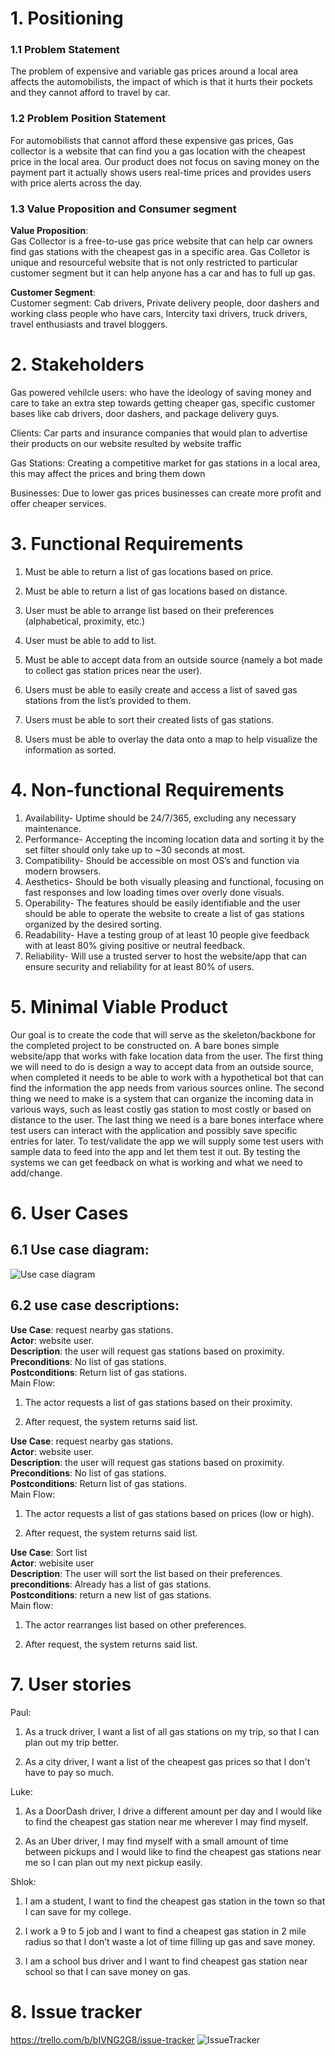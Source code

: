 # 1. Positioning

### 1.1 Problem Statement
The problem of expensive and variable gas prices around a local area affects the
automobilists, the impact of which is that it hurts their pockets and they cannot
afford to travel by car.  

### 1.2 Problem Position Statement
For automobilists that cannot afford these expensive gas prices, Gas collector
is a website that can find you a gas location with the cheapest price in the
local area. Our product does not focus on saving money on the payment part it
actually shows users real-time prices and provides users with price alerts across
the day.  



### 1.3 Value Proposition and Consumer segment
**Value Proposition**:  
Gas Collector is a free-to-use gas price website that can help car owners find
gas stations with the cheapest gas in a specific area. Gas Colletor is unique
and resourceful website that is not only restricted to particular customer
segment but it can help anyone has a car and has to full up gas.  


**Customer Segment**:  
Customer segment: Cab drivers, Private delivery people, door dashers and working
class people who have cars, Intercity taxi drivers, truck drivers, travel
enthusiasts and travel bloggers.  

# 2. Stakeholders

Gas powered vehilcle users: who have the ideology of saving money and care to
take an extra step towards getting cheaper gas, specific customer bases like
cab drivers, door dashers, and package delivery guys.

Clients: Car parts and insurance companies that would plan to advertise their
products on our website resulted by website traffic

Gas Stations: Creating a competitive market for gas stations in a local area,
this may affect the prices and bring them down

Businesses: Due to lower gas prices businesses can create more profit and offer
cheaper services.


# 3. Functional Requirements  

1. Must be able to return a list of gas locations based on price.  

2. Must be able to return a list of gas locations based on distance.  

3. User must be able to arrange list based on their preferences (alphabetical,
  proximity, etc.)  

4. User must be able to add to list.  

5. Must be able to accept data from an outside source (namely a bot made to
  collect gas station prices near the user).  

6. Users must be able to easily create and access a list of saved gas stations
from the list’s provided to them.

7. Users must be able to sort their created lists of gas stations.

8. Users must be able to overlay the data onto a map to help visualize the
information as sorted.


# 4.  Non-functional Requirements

1. Availability- Uptime should be 24/7/365, excluding any necessary maintenance.  
2. Performance- Accepting the incoming location data and sorting it by the set filter should only take up to ~30 seconds at most.  
3. Compatibility- Should be accessible on most OS’s and function via modern browsers.
4. Aesthetics- Should be both visually pleasing and functional, focusing on fast responses and low loading times over overly done visuals.  
5. Operability- The features should be easily identifiable and the user should be able to operate the website to create a list of gas stations organized by the desired sorting.  
6. Readability- Have a testing group of at least 10 people give feedback with at least 80% giving positive or neutral feedback.  
7. Reliability- Will use a trusted server to host the website/app that can ensure security and reliability for at least 80% of users.  


# 5.  Minimal Viable Product

Our goal is to create the code that will serve as the skeleton/backbone for the
completed project to be constructed on. A bare bones simple website/app that
works with fake location data from the user. The first thing we will need to do
is design a way to accept data from an outside source, when completed it needs
to be able to work with a hypothetical bot that can find the information the app
needs from various sources online. The second thing we need to make is a system
that can organize the incoming data in various ways, such as least costly gas
station to most costly or based on distance to the user. The last thing we need
is a bare bones interface where test users can interact with the application and
possibly save specific entries for later. To test/validate the app we will supply
some test users with sample data to feed into the app and let them test it out.
By testing the systems we can get feedback on what is working and what we need
to add/change.


# 6. User Cases  

## 6.1 Use case diagram:  

![Use case diagram](D2_usercases.jpg)  

## 6.2 use case descriptions:  

**Use Case**: request nearby gas stations.  
**Actor**: website user.  
**Description**: the user will request gas stations based on proximity.  
**Preconditions**: No list of gas stations.  
**Postconditions**: Return list of gas stations.  
Main Flow:  

1. The actor requests a list of gas stations based on their proximity.  

2. After request, the system returns said list.

**Use Case**: request nearby gas stations.  
**Actor**: website user.  
**Description**: the user will request gas stations based on proximity.  
**Preconditions**: No list of gas stations.  
**Postconditions**: Return list of gas stations.  
Main Flow:  

1. The actor requests a list of gas stations based on prices (low or high).  

2. After request, the system returns said list.  

**Use Case**: Sort list  
**Actor**: webisite user  
**Description**: The user will sort the list based on their preferences.  
**preconditions**: Already has a list of gas stations.  
**Postconditions**: return a new list of gas stations.  
Main flow:  

1. The actor rearranges list based on other preferences.  

2. After request, the system returns said list.  

# 7. User stories  

Paul:  
1. As a truck driver, I want a list of all gas stations on my trip, so that
I can plan out my trip better.  

2. As a city driver, I want a list of the cheapest gas prices so that I don't
have to pay so much.  

Luke:  
1. As a DoorDash driver, I drive a different amount per day and I would like to
find the cheapest gas station near me wherever I may find myself.

2. As an Uber driver, I may find myself with a small amount of time between
pickups and I would like to find the cheapest gas stations near me so I can
plan out my next pickup easily.

Shlok:

1. I am a student, I want to find the cheapest gas station in the town so that I can save for my college.  

2. I work a 9 to 5 job and I want to find a cheapest gas station in 2 mile radius so that I don’t waste a lot of time filling up gas and save money.  

3. I am a school bus driver and I want to find cheapest gas station near school so that I can save money on gas.  

# 8. Issue tracker  
https://trello.com/b/bIVNG2G8/issue-tracker
![IssueTracker](trello.png)
